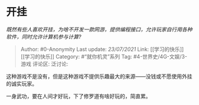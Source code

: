 # 开挂
*既然有些人喜欢开挂，为啥不开发一款网游，提供编程接口，允许玩家自行用各种软件，同时允许计算机参与计算?*

> Author: #0-Anonymity
> Last update: *23/07/2021*
> Link: [[学习的快乐]] [[学习的快乐]]
> Category: #“就你机灵”系列
> Tag: #4-世界史/4G-文娱/3-游戏
> 评论区:
> 泛讨论:

这种游戏不是没有，但是这种游戏不提供乐趣最大的来源——没钱或不愿使用外挂的诚实玩家。

一身武功，要在人间才好玩，下了修罗道有啥好玩的，简直累。
